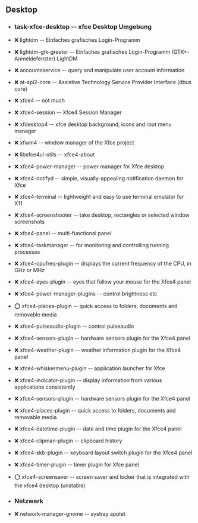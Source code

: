 ##  Desktop

- ###  task-xfce-desktop  -- xfce Desktop Umgebung

- :x:  lightdm  --		Einfaches grafisches Login-Programm
- :x:  lightdm-gtk-greeter  --  Einfaches grafisches Login-Programm (GTK+-Anmeldefenster) LightDM
- :x:  accountsservice  --		query and manipulate user account information
- :x:  at-spi2-core  --		Assistive Technology Service Provider Interface (dbus core)

- :x:  xfce4  --		not much

- :x:  xfce4-session  --		Xfce4 Session Manager
- :x:  xfdesktop4  --		xfce desktop background, icons and root menu manager
- :x:  xfwm4  --		window manager of the Xfce project
- :x:  libxfce4ui-utils  --		xfce4-about
- :x:  xfce4-power-manager  --		power manager for Xfce desktop
- :x:  xfce4-notifyd  --		simple, visually-appealing notification daemon for Xfce
- :x:  xfce4-terminal  --		lightweight and easy to use terminal emulator for X11
- :x:  xfce4-screenshooter  --		take desktop, rectangles or selected window screenshots
- :x:  xfce4-panel  --		multi-functional panel
- :x:  xfce4-taskmanager  --	for monitoring and controlling running processes
- :x:  xfce4-cpufreq-plugin  --		displays the current frequency of the CPU, in GHz or MHz
- :x:  xfce4-eyes-plugin  --	eyes that follow your mouse for the Xfce4 panel
- :x:  xfce4-power-manager-plugins  --		control brightness etc
- :o:  xfce4-places-plugin  --		quick access to folders, documents and removable media
- :x:  xfce4-pulseaudio-plugin  --		control pulseaudio
- :x:  xfce4-sensors-plugin  --		hardware sensors plugin for the Xfce4 panel
- :x:  xfce4-weather-plugin  --		weather information plugin for the Xfce4 panel
- :x:  xfce4-whiskermenu-plugin  --		application launcher for Xfce
- :x:  xfce4-indicator-plugin  --		display information from various applications consistently
- :x:  xfce4-sensors-plugin  --	hardware sensors plugin for the Xfce4 panel
- :x:  xfce4-places-plugin  --	quick access to folders, documents and removable media
- :x:  xfce4-datetime-plugin  --	date and time plugin for the Xfce4 panel
- :x:  xfce4-clipman-plugin  --		clipboard history
- :x:  xfce4-xkb-plugin  --		keyboard layout switch plugin for the Xfce4 panel
- :x:  xfce4-timer-plugin  --		timer plugin for Xfce panel
- :o:  xfce4-screensaver  --		screen saver and locker that is integrated with the xfce4 desktop (unstable)

- ###  Netzwerk

- :x:  network-manager-gnome  --	systray applet
